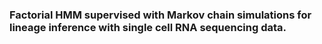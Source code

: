 ### Factorial HMM supervised with Markov chain simulations for lineage inference with single cell RNA sequencing data.
